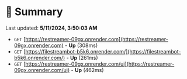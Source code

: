 # 📖 Summary
Last updated: **5/11/2024, 3:50:03 AM**

- `GET` [https://restreamer-09gx.onrender.com](https://restreamer-09gx.onrender.com) - **Up** (308ms)
- `GET` [https://filestreambot-b5k6.onrender.com/](https://filestreambot-b5k6.onrender.com/) - **Up** (261ms)
- `GET` [https://restreamer-09gx.onrender.com/ui](https://restreamer-09gx.onrender.com/ui) - **Up** (462ms)

